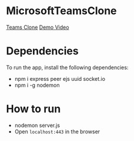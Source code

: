 # MicrosoftTeamsClone
 
[Teams Clone](https://soggycake0312.herokuapp.com)
[Demo Video](https://youtu.be/Mqz3_tvrHCE)


# Dependencies
To run the app, install the following dependencies:
* npm i express peer ejs uuid socket.io
* npm i -g nodemon

# How to run
* nodemon server.js
* Open `localhost:443` in the browser
